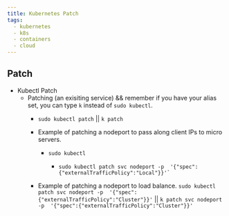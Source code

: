 ```yaml
---
title: Kubernetes Patch
tags:
  - kubernetes
  - k8s
  - containers
  - cloud
---
```


## Patch

- Kubectl Patch
  - Patching (an exisiting service) && remember if you have your alias set, you can type `k` instead of `sudo kubectl`.
    - `sudo kubectl patch` || `k patch`
    - Example of patching a nodeport to pass along client IPs to micro servers.
      - `sudo kubectl`

        - ```shell
          sudo kubectl patch svc nodeport -p  '{"spec":{"externalTrafficPolicy":"Local"}}'`
          ```

    - Example of patching a nodeport to load balance.
      `sudo kubectl patch svc nodeport -p  '{"spec":{"externalTrafficPolicy":"Cluster"}}'` || `k patch svc nodeport -p  '{"spec":{"externalTrafficPolicy":"Cluster"}}'`
